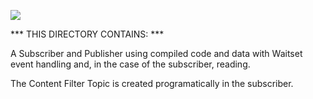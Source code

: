 ![](https://github.com/psmass/DDSexamples/blob/master/RtiAsOne.png)


*** THIS DIRECTORY CONTAINS: ***

A Subscriber and Publisher using compiled code and data with Waitset event handling and, in the case of the subscriber, reading.

The Content Filter Topic is created programatically in the subscriber.

